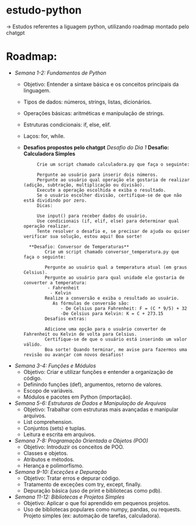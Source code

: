 # estudo-python

-> Estudos referentes a liguagem python, utilizando roadmap montado pelo chatgpt

# Roadmap:

  * *Semana 1-2: Fundamentos de Python*
    - Objetivo: Entender a sintaxe básica e os conceitos principais da linguagem.
    - Tipos de dados: números, strings, listas, dicionários.
    - Operações básicas: aritméticas e manipulação de strings.
    - Estruturas condicionais: if, else, elif.
    - Laços: for, while.

    - **Desafios propostos pelo chatgpt**
         *Desafio do Dia 1*
            **Desafio: Calculadora Simples**

               Crie um script chamado calculadora.py que faça o seguinte:

               Pergunte ao usuário para inserir dois números.
               Pergunte ao usuário qual operação ele gostaria de realizar (adição, subtração, multiplicação ou divisão).
               Execute a operação escolhida e exiba o resultado.
               Se o usuário escolher divisão, certifique-se de que não está dividindo por zero.
               Dicas:

               Use input() para receber dados do usuário.
               Use condicionais (if, elif, else) para determinar qual operação realizar.
               Tente resolver o desafio e, se precisar de ajuda ou quiser verificar sua solução, estou aqui! Boa sorte!
         
            **Desafio: Conversor de Temperaturas**
                  Crie um script chamado conversor_temperatura.py que faça o seguinte:

                  Pergunte ao usuário qual a temperatura atual (em graus Celsius).
                  Pergunte ao usuário para qual unidade ele gostaria de converter a temperatura:
                   - Fahrenheit
                    - Kelvin
                  Realize a conversão e exiba o resultado ao usuário.
                     As fórmulas de conversão são:
                        - De Celsius para Fahrenheit: F = (C * 9/5) + 32
                        -De Celsius para Kelvin: K = C + 273.15
                  Desafios extras:

                  Adicione uma opção para o usuário converter de Fahrenheit ou Kelvin de volta para Celsius.
                  Certifique-se de que o usuário está inserindo um valor válido.
                  Boa sorte! Quando terminar, me avise para fazermos uma revisão ou avançar com novos desafios!
 * *Semana 3-4: Funções e Módulos*
    - Objetivo: Criar e utilizar funções e entender a organização de código.
    - Definindo funções (def), argumentos, retorno de valores.
    - Escopo de variáveis.
    - Módulos e pacotes em Python (importação).
 * *Semana 5-6: Estruturas de Dados e Manipulação de Arquivos*
    - Objetivo: Trabalhar com estruturas mais avançadas e manipular arquivos.
    - List comprehension.
    - Conjuntos (sets) e tuplas.
    - Leitura e escrita em arquivos.
* *Semana 7-8: Programação Orientada a Objetos (POO)*
    - Objetivo: Introduzir os conceitos de POO.
    - Classes e objetos.
    - Atributos e métodos.
    - Herança e polimorfismo.
 * *Semana 9-10: Exceções e Depuração*
    - Objetivo: Tratar erros e depurar código.
    - Tratamento de exceções com try, except, finally.
    - Depuração básica (uso de print e bibliotecas como pdb).
 * *Semana 11-12: Bibliotecas e Projetos Simples*
    - Objetivo: Aplicar o que foi aprendido em pequenos projetos.
    - Uso de bibliotecas populares como numpy, pandas, ou requests.
Projeto simples (ex: automação de tarefas, calculadora).
